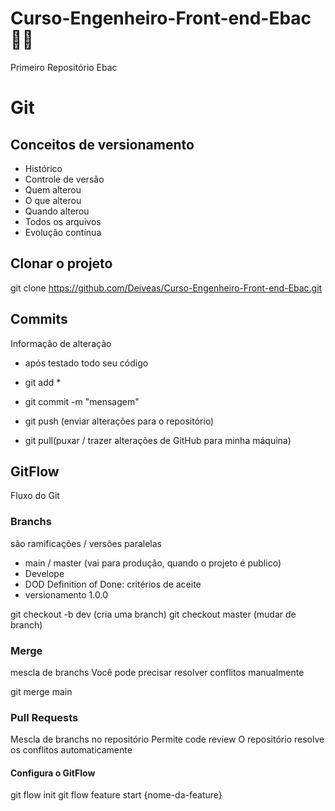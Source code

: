 # Curso-Engenheiro-Front-end-Ebac:man_student:

Primeiro Repositório Ebac

# Git

## Conceitos de versionamento

- Histórico
- Controle de versão
- Quem alterou
- O que alterou
- Quando alterou
- Todos os arquivos
- Evolução contínua

## Clonar o projeto

git clone https://github.com/Deiveas/Curso-Engenheiro-Front-end-Ebac.git

## Commits

Informação de alteração
- após testado todo seu código

- git add *
- git commit -m "mensagem"
- git push (enviar alterações para o repositório)
- git pull(puxar / trazer alterações de GitHub para minha máquina)

## GitFlow

Fluxo do Git

### Branchs

são ramificações / versões paralelas

- main / master (vai para produção, quando o projeto é publico)
- Develope
- DOD Definition of Done: critérios de aceite
- versionamento 1.0.0

git checkout -b dev (cria uma branch)
git checkout master (mudar de branch)

### Merge
mescla de branchs
Você pode precisar resolver conflitos manualmente

git merge main 

### Pull Requests
Mescla de branchs no repositório
Permite code review
O repositório resolve os conflitos automaticamente

#### Configura  o GitFlow
git flow init
git flow feature start {nome-da-feature}